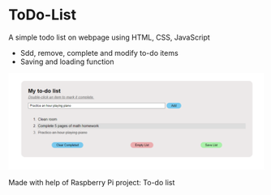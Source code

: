 # ToDo-List

A simple todo list on webpage using HTML, CSS, JavaScript

- Sdd, remove, complete and modify to-do items
- Saving and loading function

![preview image](https://github.com/shinhy2026/ToDo-List/blob/main/preview.png?raw=true)

Made with help of Raspberry Pi project: To-do list
